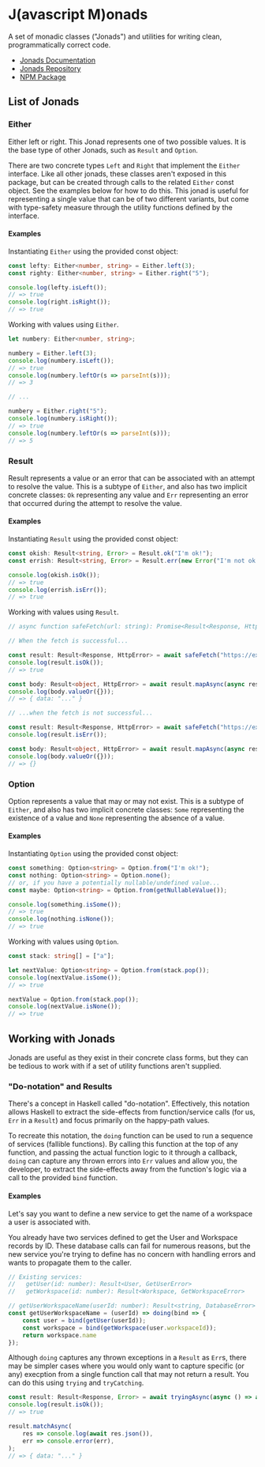 # J(avascript M)onads

A set of monadic classes ("Jonads") and utilities for writing clean, programmatically correct code.

* [Jonads Documentation](https://biewers2.github.io/jonads/)
* [Jonads Repository](https://github.com/biewers2/jonads)
* [NPM Package](https://www.npmjs.com/package/jonads)

## List of Jonads

### Either

Either left or right. This Jonad represents one of two possible values. It is the base type of other Jonads, such as
`Result` and `Option`.

There are two concrete types `Left` and `Right` that implement the `Either` interface. Like all other jonads, these
classes aren't exposed in this package, but can be created through calls to the related `Either` const object. See the
examples below for how to do this. This jonad is useful for representing a single value that can be of two different
variants, but come with type-safety measure through the utility functions defined by the interface.

#### Examples

Instantiating `Either` using the provided const object:

```typescript
const lefty: Either<number, string> = Either.left(3);
const righty: Either<number, string> = Either.right("5");

console.log(lefty.isLeft());
// => true
console.log(right.isRight());
// => true
```

Working with values using `Either`.

```typescript
let numbery: Either<number, string>;

numbery = Either.left(3);
console.log(numbery.isLeft());
// => true
console.log(numbery.leftOr(s => parseInt(s)));
// => 3

// ...

numbery = Either.right("5");
console.log(numbery.isRight());
// => true
console.log(numbery.leftOr(s => parseInt(s)));
// => 5
```

### Result

Result represents a value or an error that can be associated with an attempt to resolve the value. This is a subtype
of `Either`, and also has two implicit concrete classes: `Ok` representing any value and `Err` representing an error
that occurred during the attempt to resolve the value.

#### Examples

Instantiating `Result` using the provided const object:

```typescript
const okish: Result<string, Error> = Result.ok("I'm ok!");
const errish: Result<string, Error> = Result.err(new Error("I'm not ok!"));

console.log(okish.isOk());
// => true
console.log(errish.isErr());
// => true
```

Working with values using `Result`.

```typescript
// async function safeFetch(url: string): Promise<Result<Response, HttpError>>

// When the fetch is successful...

const result: Result<Response, HttpError> = await safeFetch("https://example.com/api/data");
console.log(result.isOk());
// => true

const body: Result<object, HttpError> = await result.mapAsync(async response => await response.json());
console.log(body.valueOr({}));
// => { data: "..." }

// ...when the fetch is not successful...

const result: Result<Response, HttpError> = await safeFetch("https://example.com/api/data");
console.log(result.isErr());

const body: Result<object, HttpError> = await result.mapAsync(async response => await response.json());
console.log(body.valueOr({}));
// => {}
```

### Option

Option represents a value that may or may not exist. This is a subtype of `Either`, and also has two implicit concrete
classes: `Some` representing the existence of a value and `None` representing the absence of a value.

#### Examples

Instantiating `Option` using the provided const object:

```typescript
const something: Option<string> = Option.from("I'm ok!");
const nothing: Option<string> = Option.none();
// or, if you have a potentially nullable/undefined value...
const maybe: Option<string> = Option.from(getNullableValue());

console.log(something.isSome());
// => true
console.log(nothing.isNone());
// => true
```

Working with values using `Option`.

```typescript
const stack: string[] = ["a"];

let nextValue: Option<string> = Option.from(stack.pop());
console.log(nextValue.isSome());
// => true

nextValue = Option.from(stack.pop());
console.log(nextValue.isNone());
// => true
```

## Working with Jonads

Jonads are useful as they exist in their concrete class forms, but they can be tedious to work with if a set of utility
functions aren't supplied.

### "Do-notation" and Results

There's a concept in Haskell called "do-notation". Effectively, this notation allows Haskell to extract the side-effects
from function/service calls (for us, `Err` in a `Result`) and focus primarily on the happy-path values.

To recreate this notation, the `doing` function can be used to run a sequence of services (fallible functions).
By calling this function at the top of any function, and passing the actual function logic to it through a callback,
`doing` can capture any thrown errors into `Err` values and allow you, the developer, to extract the side-effects
away from the function's logic via a call to the provided `bind` function.

#### Examples

Let's say you want to define a new service to get the name of a workspace a user is associated with.

You already have two services defined to get the User and Workspace records by ID. These database calls can fail for
numerous reasons, but the new service you're trying to define has no concern with handling errors and wants to
propagate them to the caller.

```javascript
// Existing services:
//   getUser(id: number): Result<User, GetUserError>
//   getWorkspace(id: number): Result<Workspace, GetWorkspaceError>

// getUserWorkspaceName(userId: number): Result<string, DatabaseError>
const getUserWorkspaceName = (userId) => doing(bind => {
    const user = bind(getUser(userId));
    const workspace = bind(getWorkspace(user.workspaceId));
    return workspace.name
});
```

Although `doing` captures any thrown exceptions in a `Result` as `Err`s, there may be simpler cases where you would only
want to capture specific (or any) execption from a single function call that may not return a result. You can do this
using `trying` and `tryCatching`.

```javascript
const result: Result<Response, Error> = await tryingAsync(async () => await fetch("https://example.com"));
console.log(result.isOk());
// => true

result.matchAsync(
    res => console.log(await res.json()),
    err => console.error(err),
);
// => { data: "..." }
```
